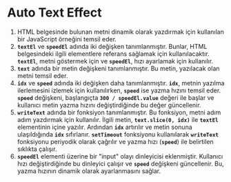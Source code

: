 # Auto Text Effect

1. HTML belgesinde bulunan metni dinamik olarak yazdırmak için kullanılan bir JavaScript örneğini temsil eder.
2. **`textEl`** ve **`speedEl`** adında iki değişken tanımlanmıştır. Bunlar, HTML belgesindeki ilgili elementlere referans sağlamak için kullanılacaktır. **`textEl`**, metni göstermek için ve **`speedEl`**, hızı ayarlamak için kullanılır.
3. **`text`** adında bir metin değişkeni tanımlanmıştır. Bu metin, yazılacak olan metni temsil eder.
4. **`idx`** ve **`speed`** adında iki değişken daha tanımlanmıştır. **`idx`**, metnin yazılma ilerlemesini izlemek için kullanılırken, **`speed`** ise yazma hızını temsil eder. **`speed`** değişkeni, başlangıçta **`300 / speedEl.value`** değeri ile başlar ve kullanıcı metin yazma hızını değiştirdiğinde bu değer güncellenir.
5. **`writeText`** adında bir fonksiyon tanımlanmıştır. Bu fonksiyon, metni adım adım yazdırmak için kullanılır. İlgili metin, **`text.slice(0, idx)`** ile **`textEl`** elementinin içine yazılır. Ardından **`idx`** artırılır ve metin sonuna ulaşıldığında **`idx`** sıfırlanır. **`setTimeout`** fonksiyonu kullanılarak **`writeText`** fonksiyonu periyodik olarak çağrılır ve yazma hızı (**`speed`**) ile belirtilen sıklıkta çalışır.
6. **`speedEl`** elementi üzerine bir "input" olayı dinleyicisi eklenmiştir. Kullanıcı hızı değiştirdiğinde bu dinleyici çalışır ve **`speed`** değişkeni güncellenir. Bu, yazma hızının dinamik olarak ayarlanmasını sağlar.
